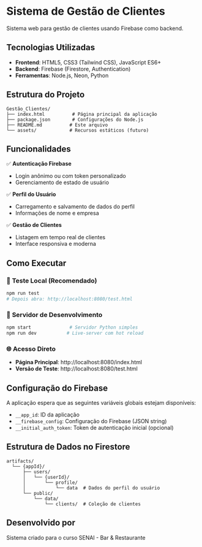 # Sistema de Gestão de Clientes

Sistema web para gestão de clientes usando Firebase como backend.

## Tecnologias Utilizadas

- **Frontend**: HTML5, CSS3 (Tailwind CSS), JavaScript ES6+
- **Backend**: Firebase (Firestore, Authentication)
- **Ferramentas**: Node.js, Neon, Python

## Estrutura do Projeto

```
Gestão_Clientes/
├── index.html          # Página principal da aplicação
├── package.json        # Configurações do Node.js
├── README.md          # Este arquivo
└── assets/            # Recursos estáticos (futuro)
```

## Funcionalidades

✅ **Autenticação Firebase**
- Login anônimo ou com token personalizado
- Gerenciamento de estado de usuário

✅ **Perfil do Usuário**  
- Carregamento e salvamento de dados do perfil
- Informações de nome e empresa

✅ **Gestão de Clientes**
- Listagem em tempo real de clientes
- Interface responsiva e moderna

## Como Executar

### 📱 **Teste Local (Recomendado)**
```bash
npm run test
# Depois abra: http://localhost:8080/test.html
```

### 🚀 **Servidor de Desenvolvimento**
```bash
npm start              # Servidor Python simples
npm run dev           # Live-server com hot reload
```

### 🌐 **Acesso Direto**
- **Página Principal**: http://localhost:8080/index.html
- **Versão de Teste**: http://localhost:8080/test.html

## Configuração do Firebase

A aplicação espera que as seguintes variáveis globais estejam disponíveis:
- `__app_id`: ID da aplicação
- `__firebase_config`: Configuração do Firebase (JSON string)  
- `__initial_auth_token`: Token de autenticação inicial (opcional)

## Estrutura de Dados no Firestore

```
artifacts/
  └── {appId}/
      ├── users/
      │   └── {userId}/
      │       └── profile/
      │           └── data  # Dados do perfil do usuário
      └── public/
          └── data/
              └── clients/  # Coleção de clientes
```

## Desenvolvido por

Sistema criado para o curso SENAI - Bar & Restaurante